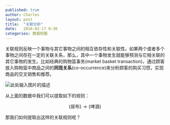 ```yaml
---
published: true
author: Charles
layout: post
title:  "关联分析"
date:   2016-03-17 9:30
categories: 数据挖掘
---
```


关联规则反映一个事物与其它事物之间的相互依存性和关联性。如果两个或者多个事物之间存在一定的关联关系，那么，其中一个事物发生就能够预测与它相关联的其它事物的发生。比如经典的购物篮事务(market basket transaction)，通过顾客放入购物篮中商品之间的**同现关系**(co-occurrence)来分析顾客的购买习惯，实现商品的交叉销售和推荐。 

![此处输入图片的描述][1]

从上面的数据中我们可以提取如下的规则：

$$\{ \text{尿布} \} \rightarrow \{ \text{啤酒} \} $$

那我们如何提取出这样的关联规则呢？

  [1]: http://7xjbdi.com1.z0.glb.clouddn.com/2016-03-21_195111.png?imageView2/2/w/400